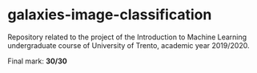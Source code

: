 # galaxies-image-classification
Repository related to the project of the Introduction to Machine Learning undergraduate course of University of Trento, academic year 2019/2020.

Final mark: **30/30**
